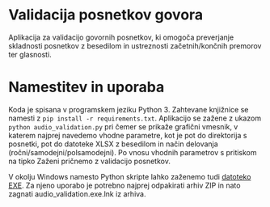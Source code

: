 # Validacija posnetkov govora

Aplikacija za validacijo govornih posnetkov, ki omogoča preverjanje skladnosti posnetkov z besedilom in ustreznosti začetnih/končnih premorov ter glasnosti.

# Namestitev in uporaba

Koda je spisana v programskem jeziku Python 3. Zahtevane knjižnice se namesti z ```pip install -r requirements.txt```. Aplikacijo se zažene z ukazom ```python audio_validation.py``` pri čemer se prikaže grafični vmesnik, v katerem najprej navedemo vhodne parametre, kot je pot do direktorija s posnetki, pot do datoteke XLSX z besedilom in način delovanja (ročni/samodejni/polsamodejni). Po vnosu vhodnih parametrov s pritiskom na tipko Zaženi pričnemo z validacijo posnetkov.

V okolju Windows namesto Python skripte lahko zaženemo tudi [datoteko EXE](https://unilj-my.sharepoint.com/:u:/g/personal/janezkrfe_fe1_uni-lj_si/EW6lm_o5EpdBhCxAknbZaTkBmmdki8I-2rZcNlVOGlBFxg?e=vvSRxa). Za njeno uporabo je potrebno najprej odpakirati arhiv ZIP in nato zagnati audio_validation.exe.lnk iz arhiva.
